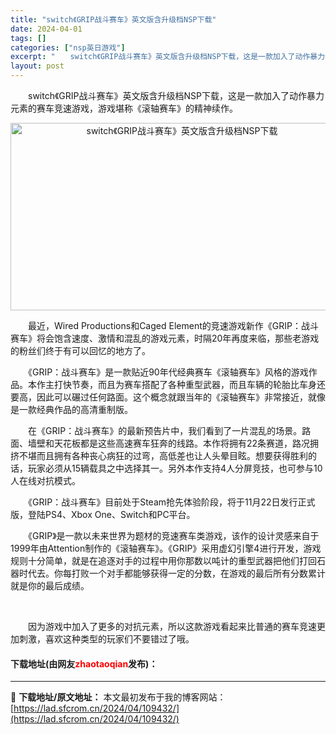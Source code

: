 ```yaml
---
title: "switch《GRIP战斗赛车》英文版含升级档NSP下载"
date: 2024-04-01
tags: []
categories: ["nsp英日游戏"]
excerpt: "　　switch《GRIP战斗赛车》英文版含升级档NSP下载，这是一款加入了动作暴力元素的赛车竞速游戏，游戏堪称《滚轴赛车》的精神续作。 　　最近，Wired Productions和Caged Element的竞速游戏新作《GRIP：战斗赛车》将会饱含速度、激情和混乱的游戏元素，时隔20年再度来临&hellip;"
layout: post
---
```


 <p>　　switch《GRIP战斗赛车》英文版含升级档NSP下载，这是一款加入了动作暴力元素的赛车竞速游戏，游戏堪称《滚轴赛车》的精神续作。</p> <p align="center"><img src="https://lad.sfcrom.cn/wp-content/uploads/2024/04/20240401_660a326237eec.webp" style="width: 533px; height: 300px;" alt="switch《GRIP战斗赛车》英文版含升级档NSP下载" /></p> <p>　　最近，Wired Productions和Caged Element的竞速游戏新作《GRIP：战斗赛车》将会饱含速度、激情和混乱的游戏元素，时隔20年再度来临，那些老游戏的粉丝们终于有可以回忆的地方了。</p> <p>　　《GRIP：战斗赛车》是一款贴近90年代经典赛车《滚轴赛车》风格的游戏作品。本作主打快节奏，而且为赛车搭配了各种重型武器，而且车辆的轮胎比车身还要高，因此可以碾过任何路面。这个概念就跟当年的《滚轴赛车》非常接近，就像是一款经典作品的高清重制版。</p> <p>　　在《GRIP：战斗赛车》的最新预告片中，我们看到了一片混乱的场景。路面、墙壁和天花板都是这些高速赛车狂奔的线路。本作将拥有22条赛道，路况拥挤不堪而且拥有各种丧心病狂的过弯，高低差也让人头晕目眩。想要获得胜利的话，玩家必须从15辆载具之中选择其一。另外本作支持4人分屏竞技，也可参与10人在线对抗模式。</p> <p>　　《GRIP：战斗赛车》目前处于Steam抢先体验阶段，将于11月22日发行正式版，登陆PS4、Xbox One、Switch和PC平台。</p> <p>　　《GRIP》是一款以未来世界为题材的竞速赛车类游戏，该作的设计灵感来自于1999年由Attention制作的《滚轴赛车》。《GRIP》采用虚幻引擎4进行开发，游戏规则十分简单，就是在追逐对手的过程中用你那数以吨计的重型武器把他们打回石器时代去。你每打败一个对手都能够获得一定的分数，在游戏的最后所有分数累计就是你的最后成绩。</p> <p>&nbsp;</p> <p>　　因为游戏中加入了更多的对抗元素，所以这款游戏看起来比普通的赛车竞速更加刺激，喜欢这种类型的玩家们不要错过了哦。</p> <p><h4>下载地址(由网友<font color="red">zhaotaoqian</font>发布)：</h4></p> 

---
📖 **下载地址/原文地址：** 本文最初发布于我的博客网站：[https://lad.sfcrom.cn/2024/04/109432/](https://lad.sfcrom.cn/2024/04/109432/)
